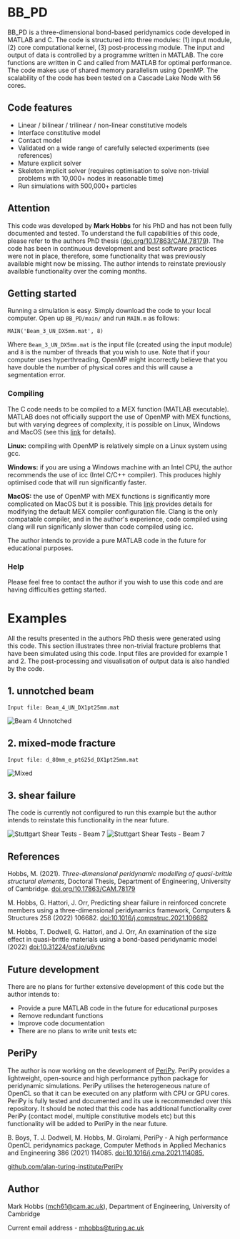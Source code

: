  # BB_PD

BB_PD is a three-dimensional bond-based peridynamics code developed in MATLAB and C. The code is structured into three modules: (1) input module, (2) core computational kernel, (3) post-processing module. The input and output of data is controlled by a programme written in MATLAB. The core functions are written in C and called from MATLAB for optimal performance. The code makes use of shared memory parallelism using OpenMP. The scalability of the code has been tested on a Cascade Lake Node with 56 cores.

## Code features
* Linear / bilinear / trilinear / non-linear constitutive models
* Interface constitutive model
* Contact model
* Validated on a wide range of carefully selected experiments (see references)
* Mature explicit solver
* Skeleton implicit solver (requires optimisation to solve non-trivial problems with 10,000+ nodes in reasonable time)
* Run simulations with 500,000+ particles 

## Attention

This code was developed by **Mark Hobbs** for his PhD and has not been fully documented and tested. To understand the full capabilities of this code, please refer to the authors PhD thesis ([doi.org/10.17863/CAM.78179](https://doi.org/10.17863/CAM.78179)). The code has been in continuous development and best software practices were not in place, therefore, some functionality that was previously available might now be missing. The author intends to reinstate previously available functionality over the coming months. 

## Getting started

Running a simulation is easy. Simply download the code to your local computer. Open up ```BB_PD/main/``` and run ```MAIN.m``` as follows:

```MAIN('Beam_3_UN_DX5mm.mat', 8)```

Where ```Beam_3_UN_DX5mm.mat``` is the input file (created using the input module) and `8` is the number of threads that you wish to use. Note that if your computer uses hyperthreading, OpenMP might incorrectly believe that you have double the number of physical cores and this will cause a segmentation error.  

### Compiling

The C code needs to be compiled to a MEX function (MATLAB executable). MATLAB does not officially support the use of OpenMP with MEX functions, but with varying degrees of complexity, it is possible on Linux, Windows and MacOS (see this [link](https://uk.mathworks.com/matlabcentral/answers/237411-can-i-make-use-of-openmp-in-my-matlab-mex-files) for details).

**Linux:** compiling with OpenMP is relatively simple on a Linux system using gcc.

**Windows:** if you are using a Windows machine with an Intel CPU, the author recommends the use of icc (Intel C/C++ compiler). This produces highly optimised code that will run significantly faster.

**MacOS:** the use of OpenMP with MEX functions is significantly more complicated on MacOS but it is possible. This [link](https://stackoverflow.com/questions/37362414/openmp-with-mex-in-matlab-on-mac) provides details for modifying the default MEX compiler configuration file. Clang is the only compatable compiler, and in the author's experience, code compiled using clang will run significanly slower than code compiled using icc. 

The author intends to provide a pure MATLAB code in the future for educational purposes. 

### Help

Please feel free to contact the author if you wish to use this code and are having difficulties getting started. 

# Examples

All the results presented in the authors PhD thesis were generated using this code. This section illustrates three non-trivial fracture problems that have been simulated using this code. Input files are provided for example 1 and 2. The post-processing and visualisation of output data is also handled by the code.

## 1. unnotched beam

```Input file: Beam_4_UN_DX1pt25mm.mat```

![Beam 4 Unnotched](docs/animations/Beam_4_UN_DX1pt25mm_3D_view.gif)

## 2. mixed-mode fracture

```Input file: d_80mm_e_pt625d_DX1pt25mm.mat```

![Mixed](docs/animations/d_80mm_e_pt625d_DX1pt25mm.gif)

## 3. shear failure 

The code is currently not configured to run this example but the author intends to reinstate this functionality in the near future. 

![Stuttgart Shear Tests - Beam 7](docs/images/SB7_deformed.png)
![Stuttgart Shear Tests - Beam 7](docs/images/SB7_fracture_paths.png)

## References

Hobbs, M. (2021). *Three-dimensional peridynamic modelling of quasi-brittle structural elements*, Doctoral Thesis, Department of Engineering, University of Cambridge. [doi.org/10.17863/CAM.78179](https://doi.org/10.17863/CAM.78179)

M. Hobbs, G. Hattori, J. Orr, Predicting shear failure in reinforced concrete members using a three-dimensional peridynamics framework, Computers & Structures 258 (2022) 106682. [doi:10.1016/j.compstruc.2021.106682](https://doi.org/10.1016/j.compstruc.2021.106682)

M. Hobbs, T. Dodwell, G. Hattori, and J. Orr, An examination of the size effect in quasi-brittle materials using a bond-based peridynamic model (2022) [doi:10.31224/osf.io/u6vnc](https://doi.org/10.31224/osf.io/u6vnc)


## Future development

There are no plans for further extensive development of this code but the author intends to:

* Provide a pure MATLAB code in the future for educational purposes
* Remove redundant functions 
* Improve code documentation
* There are no plans to write unit tests etc

## PeriPy

The author is now working on the development of [PeriPy](https://github.com/alan-turing-institute/PeriPy). PeriPy provides a lightweight, open-source and high performance python package for peridynamic simulations. PeriPy utilises the heterogeneous nature of OpenCL so that it can be executed on any platform with CPU or GPU cores. PeriPy is fully tested and documented and its use is recommended over this repository. It should be noted that this code has additional functionality  over PeriPy (contact model, multiple constitutive models etc) but this functionality will be added to PeriPy in the near future.

B. Boys, T. J. Dodwell, M. Hobbs, M. Girolami, PeriPy - A high performance OpenCL peridynamics package, Computer Methods in Applied Mechanics and Engineering 386 (2021) 114085. [doi:10.1016/j.cma.2021.114085.](https://doi.org/doi:10.1016/j.cma.2021.114085)

[github.com/alan-turing-institute/PeriPy](https://github.com/alan-turing-institute/PeriPy)


## Author
Mark Hobbs (mch61@cam.ac.uk), Department of Engineering, University of Cambridge 

Current email address - mhobbs@turing.ac.uk
